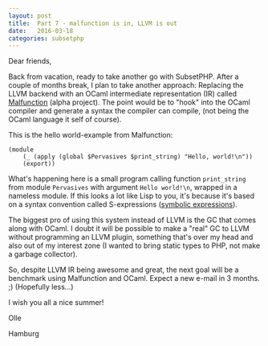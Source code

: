 ```yaml
---
layout: post
title:  Part 7 - malfunction is in, LLVM is out
date:   2016-03-18
categories: subsetphp
---
```


Dear friends,

Back from vacation, ready to take another go with SubsetPHP. After a couple of months break, I plan to take another approach: Replacing the LLVM backend with an OCaml intermediate representation (IR) called [Malfunction](https://github.com/stedolan/malfunction) (alpha project). The point would be to "hook" into the OCaml compiler and generate a syntax the compiler can compile, (not being the OCaml language it self of course).

This is the hello world-example from Malfunction:

    (module
        (_ (apply (global $Pervasives $print_string) "Hello, world!\n"))
        (export))


What's happening here is a small program calling function `print_string` from module `Pervasives` with argument `Hello world!\n`, wrapped in a nameless module. If this looks a lot like Lisp to you, it's because it's based on a syntax convention called S-expressions ([symbolic expressions](https://en.wikipedia.org/wiki/S-expression)).

The biggest pro of using this system instead of LLVM is the GC that comes along with OCaml. I doubt it will be possible to make a "real" GC to LLVM without programming an LLVM plugin, something that's over my head and also out of my interest zone (I wanted to bring static types to PHP, not make a garbage collector).

So, despite LLVM IR being awesome and great, the next goal will be a benchmark using Malfunction and OCaml. Expect a new e-mail in 3 months. ;) (Hopefully less...)

I wish you all a nice summer!

Olle

Hamburg
